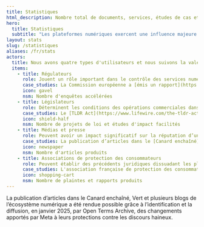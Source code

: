 ```yaml
---
title: Statistiques
html_description: Nombre total de documents, services, études de cas et analyses dans l'écosystème Open Terms Archive
hero:
  title: Statistiques
  subtitle: "Les plateformes numériques exercent une influence majeure sur la circulation mondiale de l’information, la gestion des données personnelles et les pratiques commerciales. Cette influence repose sur des règles formulées dans des documents souvent complexes et en perpétuelle évolution : conditions d’utilisation, politiques de confidentialité, régles de la communauté, etc.<br/><br/>Open Terms Archive comble une lacune essentielle en rendant ces règles lisibles, comparables et accessibles, afin d’en suivre les évolutions et d’en comprendre les enjeux."
layout: stats
slug: /statistiques
aliases: /fr/stats
actors:
  title: Nous avons quatre types d'utilisateurs et nous suivons la valeur produite, la <span class="fontstyle--italic">North Star Metric</span> <i class="icon icon--size-inherit" data-lucide="sparkles"></i>, pour chacun d'eux.
  items:
    - title: Régulateurs
      role: Jouent un rôle important dans le contrôle des services numériques, ayant la capacité d’imposer des peines ou des sanctions.
      case_studies: La Commission européenne a [émis un rapport](https://op.europa.eu/en/publication-detail/-/publication/d6a287b5-5116-11ee-9220-01aa75ed71a1/language-en/) utilisant Open Terms Archive pour faire une [évaluation](https://ppmi.lt/news-insights/ppmi-has-completed-early-evaluation-p2b-regulation) à grande échelle de la conformité au [règlement P2B](https://eur-lex.europa.eu/eli/reg/2019/1150/oj).
      icon: gavel
      nsm: Nombre d'enquêtes accélérées
    - title: Législateurs
      role: Déterminent les conditions des opérations commerciales dans leurs juridictions et peuvent dans certains cas avoir de l’influence au-delà de leur territoire.
      case_studies: Le [TLDR Act](https://www.lifewire.com/the-tldr-act-could-help-you-make-sense-of-terms-of-service-agreements-5216643), projet de loi américain visant à imposer la publication des résumés des conditions d’utilisation dans des formats lisibles par les machines, a cité Open Terms Archive en exemple.
      icon: shield-half
      nsm: Nombre de projets de loi et études d'impact facilités
    - title: Médias et presse
      role: Peuvent avoir un impact significatif sur la réputation d’un service, pouvant aller jusqu’à menacer son nombre d’utilisateurs.
      case_studies: La publication d’articles dans le [Canard enchaîné](https://www.lecanardenchaine.fr/technologie-sciences/49891-a-bruxelles-la-lutte-anti-musk-reste-dans-les-choux),  [Vert](https://vert.eco/articles/musk-zuckerberg-bezos-les-cinq-dernieres-dingueries-des-geants-de-la-tech-qui-montrent-leur-bascule-trumpiste) et plusieurs blogs de l’écosystème numérique a été rendue possible grâce à l’identification et la diffusion, en janvier 2025, par Open Terms Archive, des changements apportés par Meta à leurs protections contre les discours haineux. 
      icon: newspaper
      nsm: Nombre d'articles produits
    - title: Associations de protection des consommateurs
      role: Peuvent établir des précédents juridiques dissuadant les plateformes d’appliquer des pratiques déloyales.
      case_studies: L'association française de protection des consommateurs [UFC-Que Choisir](https://www.quechoisir.org/) contacte une place de marché à la suite d'une mise à jour de ses conditions de vente, identifiée par Open Terms Archive, rétablissant une clause obligatoire par la loi en cinq jours.
      icon: shopping-cart
      nsm: Nombre de plaintes et rapports produits
---
```


La publication d’articles dans le Canard enchaîné, Vert et plusieurs blogs de l’écosystème numérique a été rendue possible grâce à l’identification et la diffusion, en janvier 2025, par Open Terms Archive, des changements apportés par Meta à leurs protections contre les discours haineux. 
